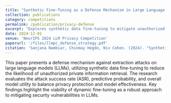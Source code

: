 ```yaml
---
title: "Synthetic Fine-Tuning as a Defense Mechanism in Large Language Model PII Attacks"
collection: publications
category: competitions
permalink: /publication/privacy-defense
excerpt: "Explores synthetic data fine-tuning to mitigate unauthorized access to private information in LLMs, focusing on reducing attack success rates while maintaining model utility."
date: 2024-12-01
venue: 'NeurIPS 2024 LLM Privacy Competition'
paperurl: '/files/llmpc_defense_strategy.pdf'
citation: 'Sanjana Nambiar, Chinmay Hegde, Niv Cohen. (2024). "Synthetic Fine-Tuning as a Defense Mechanism in Large Language Model PII Attacks." <i>NeurIPS 2024 LLM Privacy Competition</i>.'
---
```


This paper presents a defense mechanism against extraction attacks on large language models (LLMs), utilizing synthetic data fine-tuning to reduce the likelihood of unauthorized private information retrieval. The research evaluates the attack success rate (ASR), predictive probability, and overall model utility to balance privacy protection and model effectiveness. Key findings highlight the viability of dynamic fine-tuning as a robust approach to mitigating security vulnerabilities in LLMs.
